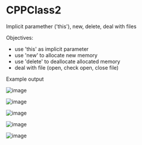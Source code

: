 # CPPClass2
Implicit paramether ('this'), new, delete, deal with files


Objectives:
- use 'this' as implicit parameter
- use 'new' to allocate new memory
- use 'delete' to deallocate allocated memory
- deal with file (open, check open, close file)

Example output

![image](https://user-images.githubusercontent.com/97081479/188298454-331ff13e-a865-4ddb-b601-493dd9b3b2c1.png)

![image](https://user-images.githubusercontent.com/97081479/188298466-a84baa19-a9da-41e6-a238-3c981e56ce48.png)

![image](https://user-images.githubusercontent.com/97081479/188298473-98399f3c-56b9-4929-b177-bce43f38d419.png)

![image](https://user-images.githubusercontent.com/97081479/188298485-437460cb-fafc-4fba-95bf-ecd29f833a77.png)

![image](https://user-images.githubusercontent.com/97081479/188298491-2d35bc50-bf75-456c-9dc8-b7d114a14e1a.png)
